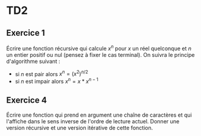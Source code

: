 # TD2

## Exercice 1

Écrire une fonction récursive qui calcule $x^n$ pour $x$ un réel quelconque et $n$ un entier positif ou nul (pensez à
fixer le cas terminal). On suivra le principe d'algorithme suivant :

+ si $n$ est pair alors $x^n = (x^2)^{n/2}$
+ si $n$ est impair alors $x^n = x * x^{n-1}$

## Exercice 4

Écrire une fonction qui prend en argument une chaîne de caractères et qui l'affiche dans le sens inverse de l'ordre de
lecture actuel. Donner une version récursive et une version itérative de cette fonction.
